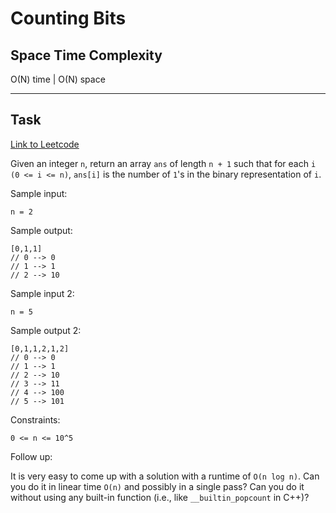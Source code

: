# Counting Bits

## Space Time Complexity

O(N) time | O(N) space

---

## Task

[Link to Leetcode](https://leetcode.com/problems/counting-bits/)

Given an integer `n`, return an array `ans` of length `n + 1` such that for each `i (0 <= i <= n)`, `ans[i]` is the number of `1`'s in the binary representation of `i`.

Sample input:

```
n = 2
```

Sample output:

```
[0,1,1]
// 0 --> 0
// 1 --> 1
// 2 --> 10
```

Sample input 2:

```
n = 5
```

Sample output 2:

```
[0,1,1,2,1,2]
// 0 --> 0
// 1 --> 1
// 2 --> 10
// 3 --> 11
// 4 --> 100
// 5 --> 101
```

Constraints:

`0 <= n <= 10^5`

Follow up:

It is very easy to come up with a solution with a runtime of `O(n log n)`. Can you do it in linear time `O(n)` and possibly in a single pass?
Can you do it without using any built-in function (i.e., like `__builtin_popcount` in C++)?
